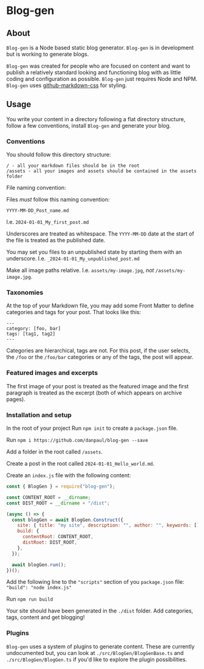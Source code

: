 # Blog-gen

## About

`Blog-gen` is a Node based static blog generator. `Blog-gen` is in development but is working to generate blogs.

`Blog-gen` was created for people who are focused on content and want to publish a relatively standard looking and functioning blog with as little coding and configuration as possible. `Blog-gen` just requires Node and NPM. `Blog-gen` uses [github-markdown-css](https://github.com/sindresorhus/github-markdown-css) for styling.

## Usage

You write your content in a directory following a flat directory structure, follow a few conventions, install `Blog-gen` and generate your blog.

### Conventions

You should follow this directory structure:

```
/ - all your markdown files should be in the root
/assets - all your images and assets should be contained in the assets folder
```

File naming convention:

Files _must_ follow this naming convention:

```
YYYY-MM-DD_Post_name.md
```

I.e. `2024-01-01_My_first_post.md`

Underscores are treated as whitespace. The `YYYY-MM-DD` date at the start of the file is treated as the published date.

You may set you files to an unpublished state by starting them with an underscore. I.e. `_2024-01-01_My_unpublished_post.md`

Make all image paths relative. I.e. `assets/my-image.jpg`, _not_ `/assets/my-image.jpg`.

### Taxonomies

At the top of your Markdown file, you may add some Front Matter to define categories and tags for your post. That looks like this:

```
---
category: [foo, bar]
tags: [tag1, tag2]
---
```

Categories are hierarchical, tags are not. For this post, if the user selects, the `/foo` or the `/foo/bar` categories or any of the tags, the post will appear.

### Featured images and excerpts

The first image of your post is treated as the featured image and the first paragraph is treated as the excerpt (both of which appears on archive pages).

### Installation and setup

In the root of your project Run `npm init` to create a `package.json` file.

Run `npm i https://github.com/danpaul/blog-gen --save`

Add a folder in the root called `/assets`.

Create a post in the root called `2024-01-01_Hello_world.md`.

Create an `index.js` file with the following content:

```javascript
const { BlogGen } = require("blog-gen");

const CONTENT_ROOT = __dirname;
const DIST_ROOT = __dirname + "/dist";

(async () => {
  const blogGen = await BlogGen.Construct({
    site: { title: "my site", description: "", author: "", keywords: [] },
    build: {
      contentRoot: CONTENT_ROOT,
      distRoot: DIST_ROOT,
    },
  });

  await blogGen.run();
})();
```

Add the following line to the `"scripts"` section of you `package.json` file: `"build": "node index.js"`

Run `npm run build`

Your site should have been generated in the `./dist` folder. Add categories, tags, content and get blogging!

### Plugins

`Blog-gen` uses a system of plugins to generate content. These are currently undocumented but, you can look at `./src/BlogGen/BlogGenBase.ts` and `./src/BlogGen/BlogGen.ts` if you'd like to explore the plugin possibilities.
